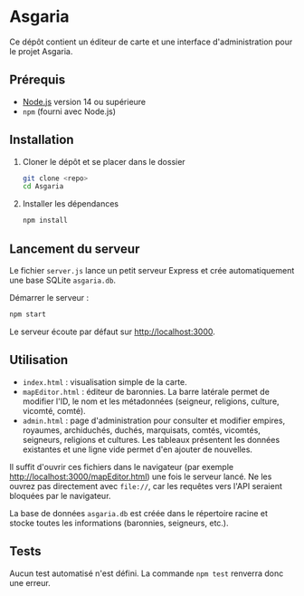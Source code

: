 # Asgaria

Ce dépôt contient un éditeur de carte et une interface d'administration pour le projet Asgaria.

## Prérequis
- [Node.js](https://nodejs.org/) version 14 ou supérieure
- `npm` (fourni avec Node.js)

## Installation
1. Cloner le dépôt et se placer dans le dossier
   ```bash
   git clone <repo>
   cd Asgaria
   ```
2. Installer les dépendances
   ```bash
   npm install
   ```

## Lancement du serveur
Le fichier `server.js` lance un petit serveur Express et crée automatiquement une base SQLite `asgaria.db`.

Démarrer le serveur :
```bash
npm start
```
Le serveur écoute par défaut sur [http://localhost:3000](http://localhost:3000).

## Utilisation
- `index.html` : visualisation simple de la carte.
- `mapEditor.html` : éditeur de baronnies. La barre latérale permet de modifier l'ID, le nom et les métadonnées (seigneur, religions, culture, vicomté, comté).
- `admin.html` : page d'administration pour consulter et modifier empires, royaumes, archiduchés, duchés, marquisats, comtés, vicomtés, seigneurs, religions et cultures. Les tableaux présentent les données existantes et une ligne vide permet d'en ajouter de nouvelles.

Il suffit d'ouvrir ces fichiers dans le navigateur (par exemple <http://localhost:3000/mapEditor.html>) une fois le serveur lancé.
Ne les ouvrez pas directement avec `file://`, car les requêtes vers l'API seraient bloquées par le navigateur.

La base de données `asgaria.db` est créée dans le répertoire racine et stocke toutes les informations (baronnies, seigneurs, etc.).

## Tests
Aucun test automatisé n'est défini. La commande `npm test` renverra donc une erreur.
